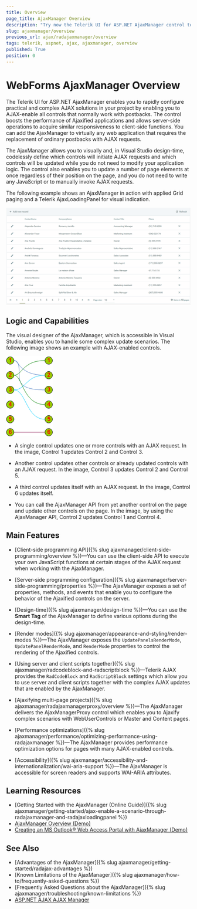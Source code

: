```yaml
---
title: Overview
page_title: AjaxManager Overview 
description: "Try now the Telerik UI for ASP.NET AjaxManager control to AJAX-enable all controls that normally work with postbacks."
slug: ajaxmanager/overview
previous_url: ajax/radajaxmanager/overview
tags: telerik, aspnet, ajax, ajaxmanager, overview
published: True
position: 0
---
```


# WebForms AjaxManager Overview

The Telerik UI for ASP.NET AjaxManager enables you to rapidly configure practical and complex AJAX solutions in your project by enabling you to AJAX-enable all controls that normally work with postbacks. The control boosts the performance of Ajaxified applications and allows server-side operations to acquire similar responsiveness to client-side functions. You can add the AjaxManager to virtually any web application that requires the replacement of ordinary postbacks with AJAX requests. 

The AjaxManager allows you to visually and, in Visual Studio design-time, codelessly define which controls will initiate AJAX requests and which controls will be updated while you do not need to modify your application logic. The control also enables you to update a number of page elements at once regardless of their position on the page, and you do not need to write any JavaScript or to manually invoke AJAX requests.

The following example shows an AjaxManager in action with applied Grid paging and a Telerik AjaxLoadingPanel for visual indication.

![WebForms AjaxManager general usage](images/AJAXinAction.gif "WebForms AjaxManager general usage")


## Logic and Capabilities

The visual designer of the AjaxManager, which is accessible in Visual Studio, enables you to handle some complex update scenarios. The following image shows an example with AJAX-enabled controls. 

![WebForms AjaxManager Update schema](images/ControlsUpdate.png "WebForms AjaxManager Update schema")

* A single control updates one or more controls with an AJAX request. In the image, Control 1 updates Control 2 and Control 3.

* Another control updates other controls or already updated controls with an AJAX request. In the image, Control 3 updates Control 2 and Control 5.

* A third control updates itself with an AJAX request. In the image, Control 6 updates itself. 

* You can call the AjaxManager API from yet another control on the page and update other controls on the page. In the image, by using the AjaxManager API, Control 2 updates Control 1 and Control 4.

## Main Features

* [Client-side programming API]({% slug ajaxmanager/client-side-programming/overview %})&mdash;You can use the client-side API to execute your own JavaScript functions at certain stages of the AJAX request when working with the AjaxManager. 

* [Server-side programming configuration]({% slug ajaxmanager/server-side-programming/properties %})&mdash;The AjaxManager exposes a set of properties, methods, and events that enable you to configure the behavior of the Ajaxified controls on the server.  

* [Design-time]({% slug ajaxmanager/design-time %})&mdash;You can use the **Smart Tag** of the AjaxManager to define various options during the design-time. 

* [Render modes]({% slug ajaxmanager/appearance-and-styling/render-modes %})&mdash;The AjaxManager exposes the `UpdatePanelsRenderMode`, `UpdatePanelRenderMode`, and `RenderMode` properties to control the rendering of the Ajaxified controls.  

* [Using server and client scripts together]({% slug ajaxmanager/radcodeblock-and-radscriptblock %})&mdash;Telerik AJAX provides the `RadCodeBlock` and `RadScriptBlock` settings which allow you to use server and client scripts together with the complex AJAX updates that are enabled by the AjaxManager.

* [Ajaxifying multi-page projects]({% slug ajaxmanager/radajaxmanagerproxy/overview %})&mdash;The AjaxManager delivers the AjaxManagerProxy control which enables you to Ajaxify complex scenarios with WebUserControls or Master and Content pages. 

* [Performance optimizations]({% slug ajaxmanager/performance/optimizing-performance-using-radajaxmanager %})&mdash;The AjaxManager provides performance optimization options for pages with many AJAX-enabled controls.

* [Accessibility]({% slug ajaxmanager/accessibility-and-internationalization/wai-aria-support %})&mdash;The AjaxManager is accessible for screen readers and supports WAI-ARIA attributes. 

## Learning Resources 

* [Getting Started with the AjaxManager (Online Guide)]({% slug ajaxmanager/getting-started/ajax-enable-a-scenario-through-radajaxmanager-and-radajaxloadingpanel %})
* [AjaxManager Overview (Demo)](https://demos.telerik.com/aspnet-ajax/ajaxmanager/overview/defaultcs.aspx)
* [Creating an MS Outlook® Web Access Portal with AjaxManager (Demo)](https://demos.telerik.com/aspnet-ajax/webmail/)

## See Also 

* [Advantages of the AjaxManager]({% slug ajaxmanager/getting-started/radajax-advantages %})
* [Known Limitations of the AjaxManager]({% slug ajaxmanager/how-to/frequently-asked-questions %})
* [Frequently Asked Questions about the AjaxManager]({% slug ajaxmanager/troubleshooting/known-limitations %})
* [ASP.NET AJAX AJAX Manager](https://www.telerik.com/products/aspnet-ajax/ajax.aspx)

 